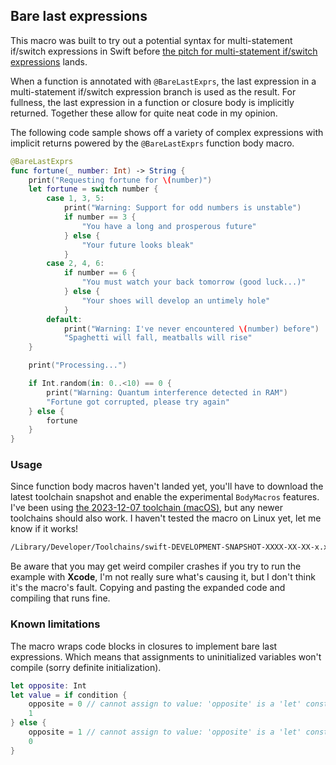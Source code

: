 ## Bare last expressions

This macro was built to try out a potential syntax for multi-statement if/switch expressions
in Swift before [the pitch for multi-statement if/switch expressions](https://forums.swift.org/t/pitch-multi-statement-if-switch-do-expressions/68443/443)
lands.

When a function is annotated with `@BareLastExprs`, the last expression in a multi-statement
if/switch expression branch is used as the result. For fullness, the last expression in
a function or closure body is implicitly returned. Together these allow for quite neat code in
my opinion.

The following code sample shows off a variety of complex expressions with implicit returns
powered by the `@BareLastExprs` function body macro.

```swift
@BareLastExprs
func fortune(_ number: Int) -> String {
    print("Requesting fortune for \(number)")
    let fortune = switch number {
        case 1, 3, 5:
            print("Warning: Support for odd numbers is unstable")
            if number == 3 {
                "You have a long and prosperous future"
            } else {
                "Your future looks bleak"
            }
        case 2, 4, 6:
            if number == 6 {
                "You must watch your back tomorrow (good luck...)"
            } else {
                "Your shoes will develop an untimely hole"
            }
        default:
            print("Warning: I've never encountered \(number) before")
            "Spaghetti will fall, meatballs will rise"
    }

    print("Processing...")

    if Int.random(in: 0..<10) == 0 {
        print("Warning: Quantum interference detected in RAM")
        "Fortune got corrupted, please try again"
    } else {
        fortune
    }
}
```

### Usage

Since function body macros haven't landed yet, you'll have to download the latest toolchain
snapshot and enable the experimental `BodyMacros` features. I've been using
[the 2023-12-07 toolchain (macOS)](https://download.swift.org/development/xcode/swift-DEVELOPMENT-SNAPSHOT-2023-12-07-a/swift-DEVELOPMENT-SNAPSHOT-2023-12-07-a-osx.pkg),
but any newer toolchains should also work. I haven't tested the macro on Linux yet, let me know
if it works!

```sh
/Library/Developer/Toolchains/swift-DEVELOPMENT-SNAPSHOT-XXXX-XX-XX-x.xctoolchain/usr/bin/swift run -Xswiftc -enable-experimental-feature -Xswiftc BodyMacros
```

Be aware that you may get weird compiler crashes if you try to run the example with **Xcode**,
I'm not really sure what's causing it, but I don't think it's the macro's fault. Copying
and pasting the expanded code and compiling that runs fine.

### Known limitations

The macro wraps code blocks in closures to implement bare last expressions. Which means
that assignments to uninitialized variables won't compile (sorry definite initialization).

```swift
let opposite: Int
let value = if condition {
    opposite = 0 // cannot assign to value: 'opposite' is a 'let' constant
    1
} else {
    opposite = 1 // cannot assign to value: 'opposite' is a 'let' constant
    0
}
```
